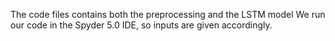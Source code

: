 The code files contains both the preprocessing and the LSTM model
We run our code in the Spyder 5.0 IDE, so inputs are given accordingly. 
